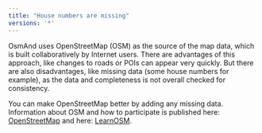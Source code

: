 ```yaml
---
title: "House numbers are missing"
versions: '*'
---
```


OsmAnd uses OpenStreetMap (OSM) as the source of the map data,
which is built collaboratively by Internet users. There are
advantages of this approach, like changes to roads or POIs can appear
very quickly. But there are also disadvantages, like missing data (some house
numbers for example), as the data and completeness is not overall checked for
consistency.

You can make OpenStreetMap better by adding any missing data.
Information about OSM and how to participate is published here:
[OpenStreetMap](https://www.openstreetmap.org/) and here:
[LearnOSM](http://learnosm.org/).

